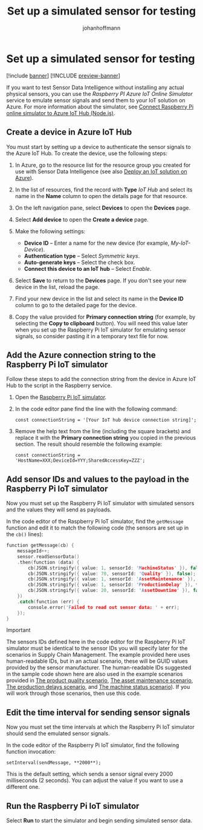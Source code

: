 ﻿---
title: Set up a simulated sensor for testing
description: This article describes how to set up a simulator that you can use to test Sensor Data Intelligence without installing any actual physical sensors.
author: johanhoffmann
ms.date: 09/02/2022
ms.topic: article
ms.search.form:
audience: Application User
ms.reviewer: kamaybac
ms.search.region: Global
ms.author: johanho
ms.search.validFrom: 2022-09-02
ms.dyn365.ops.version: 10.0.30
---

# Set up a simulated sensor for testing

[!include [banner](../includes/banner.md)]
[!INCLUDE [preview-banner](../includes/preview-banner.md)]

If you want to test Sensor Data Intelligence without installing any actual physical sensors, you can use the *Raspberry PI Azure IoT Online Simulator* service to emulate sensor signals and send them to your IoT solution on Azure. For more information about the simulator, see [Connect Raspberry Pi online simulator to Azure IoT Hub (Node.js)](/azure/iot-hub/iot-hub-raspberry-pi-web-simulator-get-started).

## Create a device in Azure IoT Hub

You must start by setting up a device to authenticate the sensor signals to the Azure IoT Hub. To create the device, use the following steps:

1. In Azure, go to the resource list for the resource group you created for use with Sensor Data Intelligence (see also [Deploy an IoT solution on Azure](sdi-deploy-iot-solution-on-azure.md)).
1. In the list of resources, find the record with **Type** *IoT Hub* and select its name in the **Name** column to open the details page for that resource.
1. On the left navigation pane, select **Devices** to open the **Devices** page.
1. Select **Add device** to open the **Create a device** page.
1. Make the following settings:
    - **Device ID** – Enter a name for the new device (for example, *My-IoT-Device*).
    - **Authentication type** – Select *Symmetric keys*.
    - **Auto-generate keys** – Select the check box.
    - **Connect this device to an IoT hub** – Select *Enable*.

1. Select **Save** to return to the **Devices** page. If you don't see your new device in the list, reload the page.
1. Find your new device in the list and select its name in the **Device ID** column to go to the detailed page for the device.
1. Copy the value provided for **Primary connection string** (for example, by selecting the **Copy to clipboard** button). You will need this value later when you set up the Raspberry Pi IoT simulator for emulating sensor signals, so consider pasting it in a temporary text file for now.

## Add the Azure connection string to the Raspberry Pi IoT simulator

Follow these steps to add the connection string from the device in Azure IoT Hub to the script in the Raspberry service.

1. Open the [Raspberry Pi IoT simulator](https://azure-samples.github.io/raspberry-pi-web-simulator/).
1. In the code editor pane find the line with the following command:

    `const connectionString = '[Your IoT hub device connection string]';`

1. Remove the help text from the line (including the square brackets) and replace it with the **Primary connection string** you copied in the previous section. The result should resemble the following example:

    `const connectionString = 'HostName=XXX;DeviceId=YYY;SharedAccessKey=ZZZ';`

## Add sensor IDs and values to the payload in the Raspberry Pi IoT simulator

Now you must set up the Raspberry Pi IoT simulator with simulated sensors and the values they will send as payloads.

In the code editor of the Raspberry Pi IoT simulator, find the `getMessage` function and edit it to match the following code (the sensors are set up in the `cb()` lines):

```cpp
function getMessage(cb) {
    messageId++;
    sensor.readSensorData()
    .then(function (data) {
        cb(JSON.stringify({ value: 1, sensorId: 'MachineStatus' }), false);
        cb(JSON.stringify({ value: 70, sensorId: 'Quality' }), false);
        cb(JSON.stringify({ value: 1, sensorId: 'AssetMaintenance' }), false);
        cb(JSON.stringify({ value: 1, sensorId: 'ProductionDelay' }), false);
        cb(JSON.stringify({ value: 20, sensorId: 'AssetDowntime' }), false);
    })
    .catch(function (err) {
        console.error('Failed to read out sensor data: ' + err);
    });
}
```

> [!IMPORTANT]
> The sensors IDs defined here in the code editor for the Raspberry Pi IoT simulator must be identical to the sensor IDs you will specify later for the scenarios in Supply Chain Management. The example provided here uses human-readable IDs, but in an actual scenario, these will be GUID values provided by the sensor manufacturer. The human-readable IDs suggested in the sample code shown here are also used in the example scenarios provided in [The product quality scenario](sdi-scenario-product-quality.md), [The asset maintenance scenario](sdi-scenario-asset-maintenance.md), [The production delays scenario](sdi-scenario-production-delays.md), and [The machine status scenario](sdi-scenario-equipment-downtime.md)). If you will work through those scenarios, then use this code.

## Edit the time interval for sending sensor signals

Now you must set the time intervals at which the Raspberry Pi IoT simulator should send the emulated sensor signals.

In the code editor of the Raspberry Pi IoT simulator, find the following function invocation:

`setInterval(sendMessage, **2000**);`

This is the default setting, which sends a sensor signal every 2000 milliseconds (2 seconds). You can adjust the value if you want to use a different one.

## Run the Raspberry Pi IoT simulator

Select **Run** to start the simulator and begin sending simulated sensor data.
